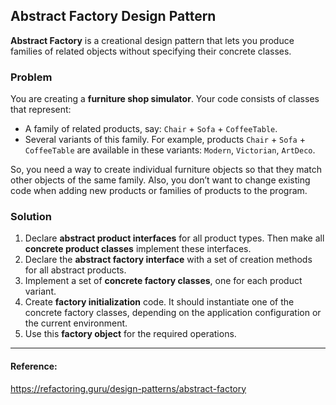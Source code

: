 ## Abstract Factory Design Pattern

**Abstract Factory** is a creational design pattern that lets you produce families of related objects without specifying their concrete classes.

### Problem
You are creating a **furniture shop simulator**. Your code consists of classes that represent:
- A family of related products, say: `Chair` + `Sofa` + `CoffeeTable`.
- Several variants of this family. For example, products `Chair` + `Sofa` + `CoffeeTable` are available in these variants: `Modern`, `Victorian`, `ArtDeco`.

So, you need a way to create individual furniture objects so that they match other objects of the same family. Also, you don’t want to change existing code when adding new products or families of products to the program.


### Solution
1. Declare **abstract product interfaces** for all product types. Then make all **concrete product classes** implement these interfaces.
2. Declare the **abstract factory interface** with a set of creation methods for all abstract products.
3. Implement a set of **concrete factory classes**, one for each product variant.
4. Create **factory initialization** code. It should instantiate one of the concrete factory classes, depending on the application configuration or the current environment.
5. Use this **factory object** for the required operations.


---

#### Reference:
https://refactoring.guru/design-patterns/abstract-factory